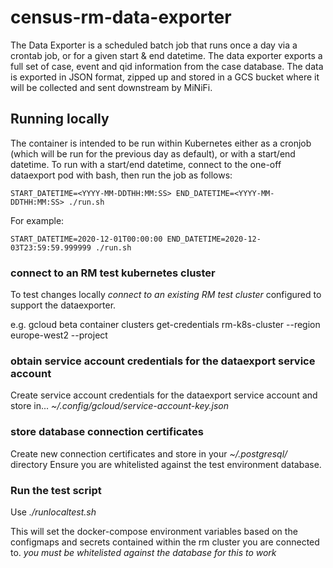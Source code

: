 # census-rm-data-exporter
The Data Exporter is a scheduled batch job that runs once a day via a crontab job, or for a given start & end datetime. The data exporter exports a full set of case, event and qid information from the case database. 
The data is exported in JSON format, zipped up and stored in a GCS bucket where it will be collected and sent downstream by MiNiFi.

## Running locally
The container is intended to be run within Kubernetes either as a cronjob (which will be run for the previous day as default), or with a start/end datetime.
To run with a start/end datetime, connect to the one-off dataexport pod with bash, then run the job as follows:
```
START_DATETIME=<YYYY-MM-DDTHH:MM:SS> END_DATETIME=<YYYY-MM-DDTHH:MM:SS> ./run.sh
```

For example:
```
START_DATETIME=2020-12-01T00:00:00 END_DATETIME=2020-12-03T23:59:59.999999 ./run.sh
```

### connect to an RM test kubernetes cluster
To test changes locally *connect to an existing RM test cluster* configured to support the dataexporter.

e.g.
gcloud beta container clusters get-credentials rm-k8s-cluster --region europe-west2 --project <SOME TEST PROJECT>

### obtain service account credentials for the dataexport service account
Create service account credentials for the dataexport service account and store in...
*~/.config/gcloud/service-account-key.json*


### store database connection certificates
Create new connection certificates and store in your *~/.postgresql/* directory
Ensure you are whitelisted against the test environment database.

### Run the test script
Use *./runlocaltest.sh*

This will set the docker-compose environment variables based on the configmaps and secrets contained within the rm cluster you are connected to. *you must be whitelisted against the database for this to work*



